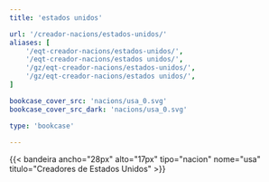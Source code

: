 ```yaml
---
title: 'estados unidos'

url: '/creador-nacions/estados-unidos/'
aliases: [
    '/eqt-creador-nacions/estados-unidos/',
    '/eqt-creador-nacions/estados unidos/',
    '/gz/eqt-creador-nacions/estados-unidos/',
    '/gz/eqt-creador-nacions/estados unidos/',
]

bookcase_cover_src: 'nacions/usa_0.svg'
bookcase_cover_src_dark: 'nacions/usa_0.svg'

type: 'bookcase'

---
```

{{< bandeira ancho="28px" alto="17px" tipo="nacion" nome="usa" titulo="Creadores de Estados Unidos" >}}
